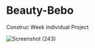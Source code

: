 # Beauty-Bebo
 Construc Week Individual Project
	
![Screenshot (243)](https://user-images.githubusercontent.com/91547105/141504971-87f0edba-cbc3-4d48-a76d-47ba4b832941.png)
